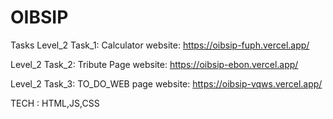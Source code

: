 # OIBSIP
Tasks
Level_2 Task_1: Calculator
website:  https://oibsip-fuph.vercel.app/


Level_2 Task_2: Tribute Page 
website:  https://oibsip-ebon.vercel.app/


Level_2 Task_3: TO_DO_WEB page
website:  https://oibsip-vqws.vercel.app/

TECH : HTML,JS,CSS
